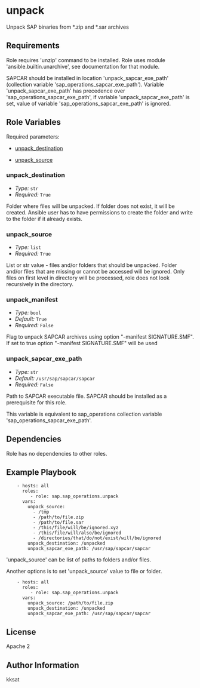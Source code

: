 # unpack

Unpack SAP binaries from \*.zip and \*.sar archives

## Requirements

Role requires 'unzip' command to be installed. Role uses module 'ansible.builtin.unarchive', see documentation for that module.

SAPCAR should be installed in location 'unpack_sapcar_exe_path' (collection variable 'sap_operations_sapcar_exe_path'). Variable 'unpack_sapcar_exe_path' has precedence over 'sap_operations_sapcar_exe_path', if variable 'unpack_sapcar_exe_path' is set, value of variable 'sap_operations_sapcar_exe_path' is ignored.

<!-- BEGIN: Role Input Parameters -->

## Role Variables

Required parameters:

- [unpack_destination](#unpack_destination)

- [unpack_source](#unpack_source)

### unpack_destination

- _Type:_ `str`
- _Required:_ `True`

Folder where files will be unpacked.
If folder does not exist, it will be created.
Ansible user has to have permissions to create the folder and write to the folder if it already exists.

### unpack_source

- _Type:_ `list`
- _Required:_ `True`

List or str value - files and/or folders that should be unpacked.
Folder and/or files that are missing or cannot be accessed will be ignored.
Only files on first level in directory will be processed, role does not look recursively in the directory.

### unpack_manifest

- _Type:_ `bool`
- _Default:_ `True`
- _Required:_ `False`

Flag to unpack SAPCAR archives using option "-manifest SIGNATURE.SMF".
If set to true option "-manifest SIGNATURE.SMF" will be used

### unpack_sapcar_exe_path

- _Type:_ `str`
- _Default:_ `/usr/sap/sapcar/sapcar`
- _Required:_ `False`

Path to SAPCAR executable file. SAPCAR should be installed as a prerequisite for this role.

This variable is equivalent to sap_operations collection variable 'sap_operations_sapcar_exe_path'.

<!-- END: Role Input Parameters -->

## Dependencies

Role has no dependencies to other roles.

## Example Playbook

```ansible
    - hosts: all
      roles:
         - role: sap.sap_operations.unpack
      vars:
        unpack_source:
          - /tmp
          - /path/to/file.zip
          - /path/to/file.sar
          - /this/file/will/be/ignored.xyz
          - /this/file/will/also/be/ignored
          - /directories/that/do/not/exist/will/be/ignored
        unpack_destination: /unpacked
        unpack_sapcar_exe_path: /usr/sap/sapcar/sapcar
```

'unpack_source' can be list of paths to folders and/or files.

Another options is to set 'unpack_source' value to file or folder.

```ansible
    - hosts: all
      roles:
         - role: sap.sap_operations.unpack
      vars:
        unpack_source: /path/to/file.zip
        unpack_destination: /unpacked
        unpack_sapcar_exe_path: /usr/sap/sapcar/sapcar
```

## License

Apache 2

## Author Information

kksat
